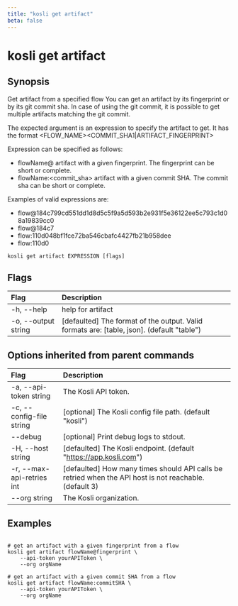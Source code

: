 ```yaml
---
title: "kosli get artifact"
beta: false
---
```


# kosli get artifact

## Synopsis

Get artifact from a specified flow
You can get an artifact by its fingerprint or by its git commit sha.
In case of using the git commit, it is possible to get multiple artifacts matching the git commit.

The expected argument is an expression to specify the artifact to get.
It has the format <FLOW_NAME><SEPARATOR><COMMIT_SHA1|ARTIFACT_FINGERPRINT> 

Expression can be specified as follows:
- flowName@<fingerprint>  artifact with a given fingerprint. The fingerprint can be short or complete.
- flowName:<commit_sha>   artifact with a given commit SHA. The commit sha can be short or complete.

Examples of valid expressions are:
- flow@184c799cd551dd1d8d5c5f9a5d593b2e931f5e36122ee5c793c1d08a19839cc0
- flow@184c7
- flow:110d048bf1fce72ba546cbafc4427fb21b958dee
- flow:110d0


```shell
kosli get artifact EXPRESSION [flags]
```

## Flags
| Flag | Description |
| :--- | :--- |
|    -h, --help  |  help for artifact  |
|    -o, --output string  |  [defaulted] The format of the output. Valid formats are: [table, json]. (default "table")  |


## Options inherited from parent commands
| Flag | Description |
| :--- | :--- |
|    -a, --api-token string  |  The Kosli API token.  |
|    -c, --config-file string  |  [optional] The Kosli config file path. (default "kosli")  |
|        --debug  |  [optional] Print debug logs to stdout.  |
|    -H, --host string  |  [defaulted] The Kosli endpoint. (default "https://app.kosli.com")  |
|    -r, --max-api-retries int  |  [defaulted] How many times should API calls be retried when the API host is not reachable. (default 3)  |
|        --org string  |  The Kosli organization.  |


## Examples

```shell

# get an artifact with a given fingerprint from a flow
kosli get artifact flowName@fingerprint \
	--api-token yourAPIToken \
	--org orgName

# get an artifact with a given commit SHA from a flow
kosli get artifact flowName:commitSHA \
	--api-token yourAPIToken \
	--org orgName
```

